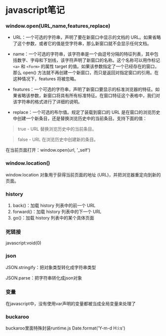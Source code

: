 javascript笔记
=============

### window.open(URL,name,features,replace)

* URL：一个可选的字符串，声明了要在新窗口中显示的文档的 URL。如果省略了这个参数，或者它的值是空字符串，那么新窗口就不会显示任何文档。

* name：一个可选的字符串，该字符串是一个由逗号分隔的特征列表，其中包括数字、字母和下划线，该字符声明了新窗口的名称。这个名称可以用作标记 `<a>` 和 `<form>` 的属性 target 的值。如果该参数指定了一个已经存在的窗口，那么 open() 方法就不再创建一个新窗口，而只是返回对指定窗口的引用。在这种情况下，features 将被忽略。

* features：一个可选的字符串，声明了新窗口要显示的标准浏览器的特征。如果省略该参数，新窗口将具有所有标准特征。在窗口特征这个表格中，我们对该字符串的格式进行了详细的说明。

* replace：一个可选的布尔值。规定了装载到窗口的 URL 是在窗口的浏览历史中创建一个新条目，还是替换浏览历史中的当前条目。支持下面的值：

>true - URL 替换浏览历史中的当前条目。

>false - URL 在浏览历史中创建新的条目。

在当前页面打开：window.open(url, '_self')

### window.location()

window.location 对象用于获得当前页面的地址 (URL)，并把浏览器重定向到新的页面。

### history

1. back()：加载 history 列表中的前一个 URL
2. forward()：加载 history 列表中的下一个 URL
3. go()：加载 history 列表中的某个具体页面

### 死链接

javascript:void(0) 

### json

JSON.stringify：把对象类型转化成字符串类型

JSON.parse：把字符串转化成json对象

### 变量

在javascript中，没有使用var声明的变量都被当成全局变量来处理了

### buckaroo

buckaroo里面特殊封装runtime.js Date.format('Y-m-d H:i:s')
